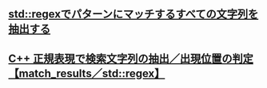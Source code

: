 ## [std::regexでパターンにマッチするすべての文字列を抽出する](https://onihusube.hatenablog.com/entry/2019/07/23/183851)
## [C++ 正規表現で検索文字列の抽出／出現位置の判定【match_results／std::regex】](https://marycore.jp/prog/cpp/std-regex-match-results-match-count/)
